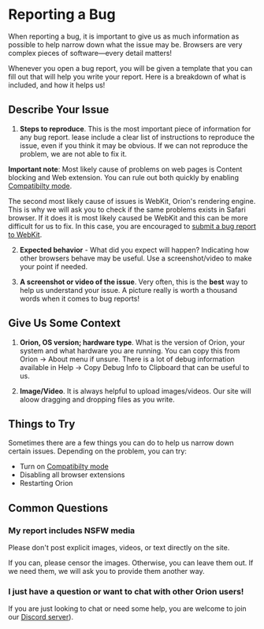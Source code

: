 # Reporting a Bug

When reporting a bug, it is important to give us as much information as
possible to help narrow down what the issue may be. Browsers are
very complex pieces of software—every detail matters!

Whenever you open a bug report, you will be given a template that you can
fill out that will help you write your report. Here is a breakdown of what is
included, and how it helps us!

## Describe Your Issue

1. **Steps to reproduce**. This is the most important piece of information
for any bug report. lease include a clear list of instructions to reproduce the issue, even if you think it may be obvious.
If we can not reproduce the problem, we are not able to fix it.

**Important note**: Most likely cause of problems on web pages is Content blocking
and Web extension. You can rule out both quickly by enabling [Compatibilty
mode](./troubleshooting-webpage-issues.md#orion-compatibility-mode).

The second most likely cause of issues is WebKit, Orion's rendering engine.
This is why we will ask you to check if the same problems exists in Safari
browser. If it does it is most likely caused be WebKit and this can be more
difficult for us to fix. In this case, you are encouraged to [submit a bug
report to WebKit](https://webkit.org/reporting-bugs/).

2. **Expected behavior** - What did you expect will happen? Indicating how
other browsers behave may be useful. Use a screenshot/video to make your
point if needed.

3. **A screenshot or video of the issue**. Very often, this is the **best** way to help us understand your issue. A picture really is worth a thousand words when it comes to bug reports!

## Give Us Some Context

1. **Orion, OS version; hardware type**. What is the version of Orion, your
system and what hardware you are running. You can copy this from Orion ->
About menu if unsure. There is a lot of debug information available in Help
-> Copy Debug Info to Clipboard that can be useful to us.


2. **Image/Video**. It is always helpful to upload images/videos. Our site
will aloow dragging and dropping files as you write.


## Things to Try

Sometimes there are a few things you can do to help us narrow down certain issues. Depending on the problem, you can try:

- Turn on [Compatibilty mode](./troubleshooting-webpage-issues.md#orion-compatibility-mode)
- Disabling all browser extensions
- Restarting Orion

## Common Questions

### My report includes NSFW media

Please don't post explicit images, videos, or text directly on the site.

If you can, please censor the images. Otherwise, you can leave them out. If we need them, we will ask you to provide them another way.

### I just have a question or want to chat with other Orion users!

If you are just looking to chat or need some help, you are welcome to join our [Discord
server](./discord-server.md)).
